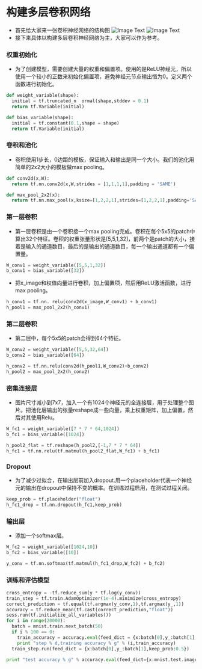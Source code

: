 # 构建多层卷积网络
* 首先给大家来一张卷积神经网络的结构图
![Image Text](https://raw.github.com/wangyufei1006/Java-Design-patterns/master/Image/35.png)
![Image Text](https://raw.github.com/wangyufei1006/Java-Design-patterns/master/Image/36.png)
* 接下来具体以构建多层卷积神经网络为主，大家可以作为参考。
### 权重初始化
* 为了创建模型，需要创建大量的权重和偏置项。使用的是ReLU神经元，所以使用一个较小的正数来初始化偏置项，避免神经元节点输出恒为0。定义两个函数进行初始化。

```Python
def weight_variable(shape):
  initial = tf.truncated_n  ormal(shape,stddev = 0.1)
  return tf.Variable(initial)

def bias_variable(shape):
  initial = tf.constant(0.1,shape = shape)
  return tf.Variable(initial)
```

### 卷积和池化
* 卷积使用1步长，0边距的模板，保证输入和输出是同一个大小。我们的池化用简单的2x2大小的模板做max pooling。

```Python
def conv2d(x,W):
  return tf.nn.conv2d(x,W,strides = [1,1,1,1],padding = 'SAME')

def max_pool_2x2(x):
  return tf.nn.max_pool(x,ksize=[1,2,2,1],strides=[1,2,2,1],padding='SAME')
```
### 第一层卷积
* 第一层卷积是由一个卷积接一个max pooling完成。卷积在每个5x5的patch中算出32个特征。卷积的权重张量形状是[5,5,1,32]，前两个是patch的大小，接着是输入的通道数目，最后的是输出的通道数目，每一个输出通道都有一个偏置量。
```Python
W_conv1 = weight_variable([5,5,1,32])
b_conv1 = bias_variable([32])
```
* 把x_image和权值向量进行卷积，加上偏置项，然后用ReLU激活函数，进行max pooling。
```Python
h_conv1 = tf.nn. relu(conv2d(x_image,W_conv1) + b_conv1)
h_pool1 = max_pool_2x2(h_conv1)
```
### 第二层卷积
* 第二层中，每个5x5的patch会得到64个特征。

```Python
W_conv2 = weight_variable([5,5,32,64])
b_conv2 = bias_variable([64])

h_conv2 = tf.nn.relu(conv2d(h_pool1,W_conv2)+b_conv2)
h_pool2 = max_pool_2x2(h_conv2)
```
### 密集连接层
* 图片尺寸减小到7x7，加入一个有1024个神经元的全连接层，用于处理整个图片。把池化层输出的张量reshape成一些向量，乘上权重矩阵，加上偏置，然后对其使用Relu。

```Python
W_fc1 = weight_variable([7 * 7 * 64,1024])
b_fc1 = bias_variable([1024])

h_pool2_flat = tf.reshape(h_pool2,[-1,7 * 7 * 64])
h_fc1 = tf.nn.relu(tf.matmul(h_pool2_flat,W_fc1) + b_fc1)
```

### Dropout
* 为了减少过拟合，在输出层前加入dropout.用一个placeholder代表一个神经元的输出在dropout中保持不变的概率。在训练过程启用，在测试过程关闭。
```Python
keep_prob = tf.placeholder("float")
h_fc1_drop = tf.nn.dropout(h_fc1,keep_prob)
```
### 输出层
* 添加一个softmax层。

```Python
W_fc2 = weight_variable([1024,10])
b_fc2 = bias_variable([10])

y_conv = tf.nn.softmax(tf.matmul(h_fc1_drop,W_fc2) + b_fc2)
```
### 训练和评估模型
```Python
cross_entropy = -tf.reduce_sum(y * tf.log(y_conv))
train_step = tf.train.AdamOptimizer(1e-4).minimize(cross_entropy)
correct_prediction = tf.equal(tf.argmax(y_conv,1),tf.argmax(y_,1))
accuracy = tf.reduce_mean(tf.cast(correct_prediction,"float"))
sess.run(tf.initialize_all_variables())
for i in range(20000):
  batch = mnist.train.next_batch(50)
  if i % 100 == 0:
    train_accuracy = accuracy.eval(feed_dict = {x:batch[0],y_:batch[1],keep_prob:0.5})
    print "step % d,training accuracy % g" % (i,train_accuracy)
  train_step.run(feed_dict = {x:batch[0],y_:batch[1],keep_prob:0.5})

print "test accuracy % g" % accuracy.eval(feed_dict={x:mnist.test.image,y_:mnist.test.labels,keep_prob:1.0})
```
